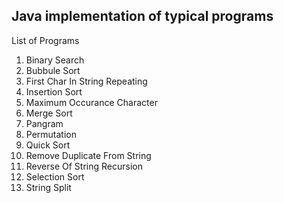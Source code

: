 ## Java implementation of typical programs

List of Programs
1. Binary Search
2. Bubbule Sort
3. First Char In String Repeating
4. Insertion Sort
5. Maximum Occurance Character
6. Merge Sort
7. Pangram
8. Permutation
9. Quick Sort
10. Remove Duplicate From String
11. Reverse Of String Recursion
12. Selection Sort
13. String Split
